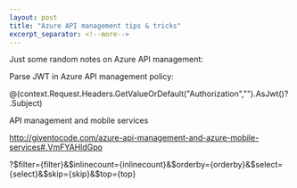 ```yaml
---
layout: post
title: "Azure API management tips & tricks"
excerpt_separator: <!--more-->
---
```

Just some random notes on Azure API management:

Parse JWT in Azure API management policy:

@(context.Request.Headers.GetValueOrDefault("Authorization","").AsJwt()?.Subject)

<!--more-->

API management and mobile services

http://giventocode.com/azure-api-management-and-azure-mobile-services#.VmFYAHldGpo

?$filter={filter}&$inlinecount={inlinecount}&$orderby={orderby}&$select={select}&$skip={skip}&$top={top}